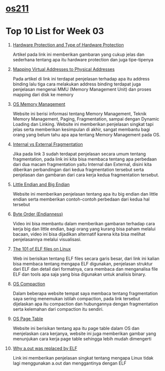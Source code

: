 # [os211](https://rafimoreno.github.io/os211/)
# Top 10 List for Week 03
1. [Hardware Protection and Type of Hardware Protection](https://www.geeksforgeeks.org/hardware-protection-and-type-of-hardware-protection/)

   Artikel pada link ini memberikan gambaran yang cukup jelas dan sederhana tentang apa itu hardware protection dan juga tipe-tipenya
2. [Mapping Virtual Addresses to Physical Addresses](https://www.geeksforgeeks.org/mapping-virtual-addresses-to-physical-addresses/)

   Pada artikel di link ini terdapat penjelasan terhadap apa itu address binding lalu tiga cara melakukan address binding terdapat
   juga penjelasan mengenai MMU (Memory Management Unit) dan proses mapping dari disk ke memory  
3. [OS Memory Management](https://www.guru99.com/os-memory-management.html)

   Website ini berisi informasi tentang Memory Management, Teknik Memory Management, Paging, Fragmentation, sampai dengan Dynamic Loading dan Linking. 
   Website ini memberikan penjelasan singkat tapi jelas serta memberikan kesimpulan di akhir, sangat membantu bagi orang yang belum tahu apa apa tentang
   Memory Management pada OS.
4. [Internal vs External Fragmentation](https://www.javatpoint.com/internal-vs-external-fragmentation)

   Jika pada link 3 sudah terdapat penjelasan secara umum tentang fragmentation, pada link ini kita bisa membaca tentang apa perbedaan dari dua macam
   fragmentation yaitu Internal dan External, disini kita diberikan perbandingan dari kedua fragmentation tersebut serta penjelasan dan gambaran dari
   cara kerja kedua fragmentation tersebut.
5. [Little Endian and Big Endian](https://www.section.io/engineering-education/what-is-little-endian-and-big-endian/)

   Website ini memberikan penjelasan tentang apa itu big endian dan little endian serta memberikan contoh-contoh perbedaan dari kedua hal tersebut
6. [Byte Order (Endianness)](https://www.youtube.com/watch?v=_wk_nZVuY0Q&ab_channel=ComputerScience)
  
   Video ini bisa membantu dalam memberikan gambaran terhadap cara kerja big dan little endian, bagi orang yang kurang bisa 
   paham melalui bacaan, video ini bisa dijadikan alternatif karena kita bisa melihat penjelasannya melalui visualisasi.  
7. [The 101 of ELF files on Linux](https://linux-audit.com/elf-binaries-on-linux-understanding-and-analysis/)

   Web ini berisikan tentang ELF files secara garis besar, dari link ini kalian bisa membaca tentang mengapa ELF digunakan, penjelasan struktur dari
   ELF dan detail dari formatnya, cara membaca dan menganalisa file ELF dan tools apa saja yang bisa digunakan untuk analisis binary.
8. [OS Compaction](https://www.javatpoint.com/os-compaction)

   Dalam beberapa website tempat saya membaca tentang fragmentation saya sering menemukan istilah compaction, pada link tersebut dijelaskan apa itu
   compaction dan hubungannya dengan fragmentation serta kelemahan dari compaction itu sendiri.   
9. [OS Page Table](https://www.javatpoint.com/os-page-table)

   Website ini berisikan tentang apa itu page table dalam OS dan menjelaskan cara kerjanya, website ini juga memberikan gambar yang
   menunjukan cara kerja page table sehingga lebih mudah dimengerti
10. [Why a.out was replaced by ELF](https://stackoverflow.com/questions/2352378/a-out-replaced-by-elf-file-format)

    Link ini memberikan penjelasan singkat tentang mengapa Linux tidak lagi menggunakan a.out dan menggantinya dengan ELF
    
   

